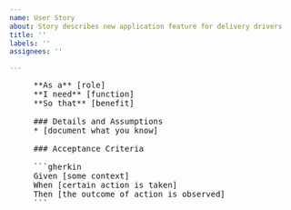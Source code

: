 ```yaml
---
name: User Story
about: Story describes new application feature for delivery drivers
title: ''
labels: ''
assignees: ''

---
```


<pre>
     **As a** [role]  
     **I need** [function]  
     **So that** [benefit]  
       
     ### Details and Assumptions
     * [document what you know]
       
     ### Acceptance Criteria  
       
     ```gherkin
     Given [some context]
     When [certain action is taken]
     Then [the outcome of action is observed]
     ```</pre>
